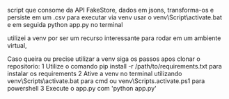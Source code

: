 script que consome da API FakeStore, dados em jsons, transforma-os e persiste em um .csv
para executar via venv usar o venv\Script\activate.bat 
e em seguida python app.py no terminal

utilizei a venv por ser um recurso interessante para rodar em um ambiente virtual,

Caso queira ou precise utilizar a venv siga os passos apos clonar o repositorio: 
1 Utilize o comando pip install -r /path/to/requirements.txt para instalar os requirements
2 Ative a venv no terminal utilizando venv\Scripts\activate.bat para cmd ou venv\Scripts.activate.ps1 para powershell
3 Execute o app.py com 'python app.py'